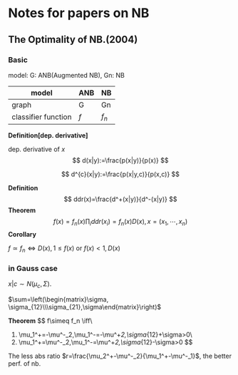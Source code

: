 # Notes for papers on NB

## The Optimality of NB.(2004)

### Basic

model: G: ANB(Augmented NB), Gn: NB

| model               | ANB  | NB    |
| ------------------- | ---- | ----- |
| graph               | G    | Gn    |
| classifier function | $f$  | $f_n$ |



**Definition[dep. derivative]**

dep. derivative of $x$
$$
d(x|y):=\frac{p(x|y)}{p(x)}
$$

$$
d^{c}(x|y):=\frac{p(x|y,c)}{p(x,c)}
$$

**Definition**
$$
ddr(x)=\frac{d^+(x|y)}{d^-(x|y)}
$$
**Theorem**
$$
f(x)=f_n(x)\prod_iddr(x_i)=f_n(x)D(x), x=(x_1,\cdots, x_n)
$$
**Corollary**

$f\simeq f_n\iff D(x),1\leq f(x)$ or $f(x)<1,D(x)$​



### in Gauss case

$x|c\sim N(\mu_c, \Sigma)$.

$\sum=\left(\begin{matrix}\sigma, \sigma_{12}\\\sigma_{21},\sigma\end{matrix}\right)$



**Theorem**
$$
f\simeq f_n \iff\\
1. \mu_1^+=-\mu^-_2,\mu_1^-=-\mu^+_2,\sigma_{12}+\sigma>0\\
2. \mu_1^+=\mu^-_2,\mu_1^-=\mu^+_2,\sigma_{12}-\sigma>0
$$




The less abs ratio $r=\frac{\mu_2^+-\mu^-_2}{\mu_1^+-\mu^-_1}$, the better perf. of nb.